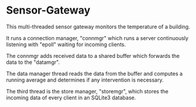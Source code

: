 # Sensor-Gateway
This multi-threaded sensor gateway monitors the temperature of a building. 

It runs a connection manager, "connmgr" which runs a server continuously listening with "epoll" waiting for incoming clients.

The connmgr adds received data to a shared buffer which forwards the data to the "datamgr". 

The data manager thread reads the data from the buffer and computes a running average and determines if any intervention is necessary. 

The third thread is the store manager, "storemgr", which stores the incoming data of every client in an SQLite3 database.  
